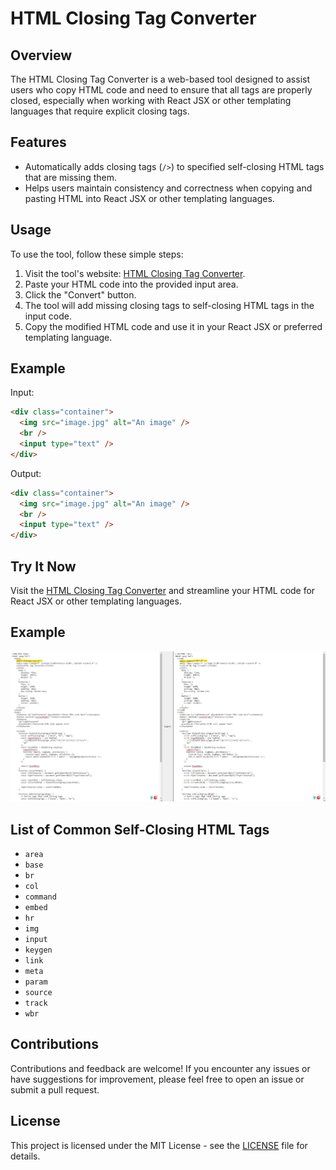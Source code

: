 # HTML Closing Tag Converter

## Overview

The HTML Closing Tag Converter is a web-based tool designed to assist users who copy HTML code and need to ensure that all tags are properly closed, especially when working with React JSX or other templating languages that require explicit closing tags.

## Features

- Automatically adds closing tags (`/>`) to specified self-closing HTML tags that are missing them.
- Helps users maintain consistency and correctness when copying and pasting HTML into React JSX or other templating languages.

## Usage

To use the tool, follow these simple steps:

1. Visit the tool's website: [HTML Closing Tag Converter](https://niradler.github.io/html-closing-tag/public/).
2. Paste your HTML code into the provided input area.
3. Click the "Convert" button.
4. The tool will add missing closing tags to self-closing HTML tags in the input code.
5. Copy the modified HTML code and use it in your React JSX or preferred templating language.

## Example

Input:

```html
<div class="container">
  <img src="image.jpg" alt="An image" />
  <br />
  <input type="text" />
</div>
```

Output:

```html
<div class="container">
  <img src="image.jpg" alt="An image" />
  <br />
  <input type="text" />
</div>
```

## Try It Now

Visit the [HTML Closing Tag Converter](https://niradler.github.io/html-closing-tag/public/) and streamline your HTML code for React JSX or other templating languages.

## Example

![HTML Closing Tag Converter](Screenshot.png)

## List of Common Self-Closing HTML Tags

- `area`
- `base`
- `br`
- `col`
- `command`
- `embed`
- `hr`
- `img`
- `input`
- `keygen`
- `link`
- `meta`
- `param`
- `source`
- `track`
- `wbr`

## Contributions

Contributions and feedback are welcome! If you encounter any issues or have suggestions for improvement, please feel free to open an issue or submit a pull request.

## License

This project is licensed under the MIT License - see the [LICENSE](MIT) file for details.
